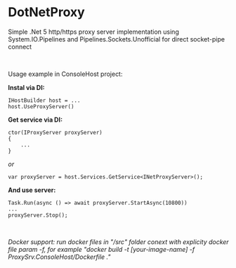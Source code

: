 # DotNetProxy

 Simple .Net 5 http/https proxy server implementation using System.IO.Pipelines and Pipelines.Sockets.Unofficial for direct socket-pipe connect
 
 &nbsp;
 
 Usage example in ConsoleHost project:
 
 **Instal via DI:**
 ```
 IHostBuilder host = ...
 host.UseProxyServer()
 ```
 
 **Get service via DI:**
 ```
 ctor(IProxyServer proxyServer)
 {
     ...
 }
 ```
 *or*
 ```
 var proxyServer = host.Services.GetService<INetProxyServer>();
 ```
 
 **And use server:**
 ```
 Task.Run(async () => await proxyServer.StartAsync(10800))
 ...
 proxyServer.Stop();
 ```

 &nbsp;

 *Docker support: run docker files in "/src" folder conext with explicity docker file param -f, for example "docker build -t [your-image-name] -f ProxySrv.ConsoleHost/Dockerfile ."*
